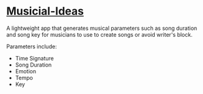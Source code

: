 # <a href="https://yegorkay.github.io/Musicial-Ideas/">Musicial-Ideas</a>
A lightweight app that generates musical parameters such as song duration and song key for musicians to use to create songs or avoid writer's block.

Parameters include:
* Time Signature
* Song Duration 
* Emotion
* Tempo
* Key
